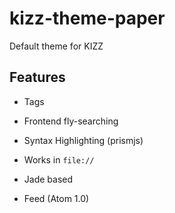 # kizz-theme-paper

Default theme for KIZZ

## Features

- Tags

- Frontend fly-searching

- Syntax Highlighting (prismjs)

- Works in `file://`

- Jade based

- Feed (Atom 1.0)
